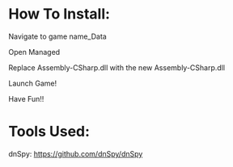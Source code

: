# How To Install:
Navigate to game name_Data

Open Managed 

Replace Assembly-CSharp.dll with the new Assembly-CSharp.dll

Launch Game!

Have Fun!!

# Tools Used:
dnSpy: https://github.com/dnSpy/dnSpy
